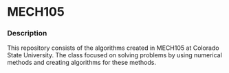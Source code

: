 # MECH105
### Description
This repository consists of the algorithms created in MECH105 at Colorado State University. The class focused on solving problems by using numerical methods and creating algorithms for these methods.